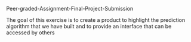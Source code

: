 Peer-graded-Assignment-Final-Project-Submission

The goal of this exercise is to create a product to highlight the prediction algorithm that we have built and to provide an interface that can be accessed by others
